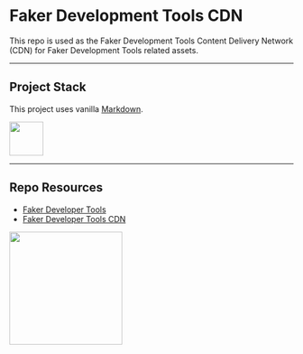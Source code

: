 # Faker Development Tools CDN

This repo is used as the Faker Development Tools Content Delivery Network (CDN) for Faker Development Tools  related assets. 

---

## Project Stack

This project uses vanilla [Markdown](https://www.markdownguide.org/).

<img src="https://console.codeadam.ca/api/image/markdown" width="60">

---

## Repo Resources

* [Faker Developer Tools](https://www.faker.ca/)
* [Faker Developer Tools CDN](https://cdn.faker.ca/)

<a href="https://brickmmo.com">
<img src="https://cdn.faker.ca/images@1.0.0/faker-logo-coloured-horizontal.png" width="200">
</a>
